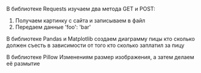 В библиотеке Requests изучаем два метода GET и POST:
1. Получаем картинку с сайта и записываем в файл
2. Передаем данные 'foo': 'bar'

В библиотеке Pandas и Matplotlib создаем диаграмму пицы кто сколько должен съесть в зависимости от того кто сколько заплатил за пицу

В библиотеке Pillow Изменениям размер изображения, а затем делаем её размытие
